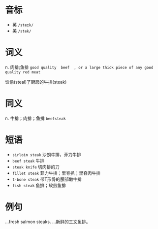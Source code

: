 # 音标

- 英 `/steɪk/`
- 美 `/stek/`

# 词义

n. 肉排;鱼排
`good quality  beef  , or a large thick piece of any good quality red meat`



谁偷(steal)了厨房的牛排(steak)

# 同义

n. 牛排；肉排；鱼排
`beefsteak`

# 短语

- `sirloin steak` 沙朗牛排，菲力牛排
- `beef steak` 牛排
- `steak knife` 切肉排的刀
- `fillet steak` 菲力牛排；里脊扒；里脊肉牛排
- `t-bone steak` 带T形骨的腰部嫩牛排
- `fish steak` 鱼排；软煎鱼排

# 例句

...fresh salmon steaks.
…新鲜的三文鱼排。


